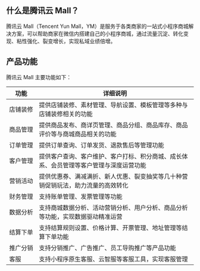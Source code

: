 ## 什么是腾讯云 Mall？ 
腾讯云 Mall（Tencent Yun Mall，YM）是服务于各类商家的一站式小程序商城解决方案，可以帮助商家在微信内搭建自己的小程序商城，通过流量沉淀、转化变现、粘性强化、裂变增长，实现私域业绩倍增。

 

## 产品功能
腾讯云 Mall 主要功能如下：

| **功能** | **详细说明**                                                 |
| -------- | ------------------------------------------------------------ |
| <nobr>店铺装修</nobr> | 提供店铺装修、素材管理、导航设置、模板管理等多种与店铺装修相关的功能 |
| 商品管理 | 提供商品发布、商详页管理、商品分组、商品库存、商品评价等与商城商品相关的功能 |
| 订单管理 | 提供订单查询、订单发货、退款售后等管理功能                   |
| 客户管理 | 提供客户查询、客户维护、客户打标、积分商城、成长体系、会员管理等客户管理与深度运营功能 |
| 营销活动 | 提供优惠券、满减满折、新人优惠、裂变抽奖等几十种营销促销玩法，助力流量的高效转化 |
| 财务管理 | 支持账单管理、发票管理等功能                                 |
| 数据分析 | 支持商城数据分析、活动营销分析、用户分析、商品分析等功能，实现数据驱动精准运营 |
| 结算下单 | 支持结算规则设置、价格计算、开票管理、地址管理等结算下单功能 |
| 推广分销 | 支持分销推广、广告推广、员工导购推广等产品功能               |
| 客服     | 支持小程序原生客服、云智服等客服工具，实现客服管理           |

 
